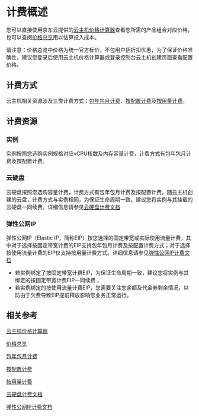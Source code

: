 # 计费概述

您可以直接使用京东云提供的[云主机价格计算器](https://www.jdcloud.com/calculator/calHost)查看您所需的产品组合对应价格，也可以查阅[价格总览](Price.md)用以估算投入成本。

请注意：价格总览中价格为统一官方标价，不包用户括折扣优惠，为了保证价格准确性，建议您登录后使用云主机价格计算器或登录控制台云主机创建页面查看配置价格。

## 计费方式
云主机相关资源涉及三类计费方式：[包年包月计费](../../../documentation/Finance/Billing/Billing-rule/Subscription.md)、[按配置计费](../../../Finance/Billing/Billing-rule/Pay-As-You-Go.md)及[按用量计费](../../../Finance/Billing/Billing-rule/Pay-As-You-Go.md)。

## 计费资源
### 实例

实例按照您选购实例规格对应vCPU核数及内存容量计费，计费方式有包年包月计费及按配置计费。
### 云硬盘

云硬盘按照您选购容量计费，计费方式有包年包月计费及按配置计费。随云主机创建的云盘，计费方式与实例相同，为保证生命周期一致，建议您将实例与其挂载的云硬盘一同续费。详细信息请参见[云硬盘计费文档]()

### 弹性公网IP

弹性公网IP（Elastic IP，简称EIP）按您选择的固定带宽或实际使用流量计费，其中对于选择按固定带宽计费的EIP支持包年包月计费及按配置计费方式；对于选择按使用流量计费的EIP仅支持按用量计费方式。详细信息请参见[弹性公网IP计费文档](../../../Networking/Elastic-IP/Pricing/Billing-Overview.md)

* 若实例绑定了按固定带宽计费EIP，为保证生命周期一致，建议您将实例与其绑定的按固定带宽计费EIP一同续费；
* 若实例绑定的按使用流量计费EIP，您需要关注您余额及代金券剩余情况，以防由于欠费导致EIP提前释放影响您业务正常运行。

## 相关参考
[云主机价格计算器](https://www.jdcloud.com/calculator/calHost)

[价格总览](Price.md)

[包年包月计费](../../../documentation/Finance/Billing/Billing-rule/Subscription.md)

[按配置计费](../../../Finance/Billing/Billing-rule/Pay-As-You-Go.md)

[按用量计费](../../../Finance/Billing/Billing-rule/Pay-As-You-Go.md)

[云硬盘计费文档]()

[弹性公网IP计费文档](../../../Networking/Elastic-IP/Pricing/Billing-Overview.md)




 
